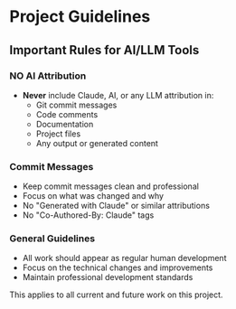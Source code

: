 # Project Guidelines

## Important Rules for AI/LLM Tools

### NO AI Attribution
- **Never** include Claude, AI, or any LLM attribution in:
  - Git commit messages
  - Code comments
  - Documentation
  - Project files
  - Any output or generated content

### Commit Messages
- Keep commit messages clean and professional
- Focus on what was changed and why
- No "Generated with Claude" or similar attributions
- No "Co-Authored-By: Claude" tags

### General Guidelines
- All work should appear as regular human development
- Focus on the technical changes and improvements
- Maintain professional development standards

This applies to all current and future work on this project.